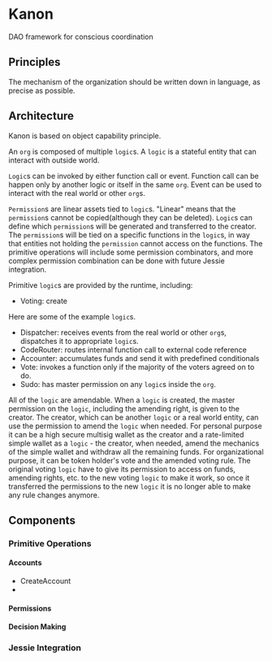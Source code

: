 # Kanon

DAO framework for conscious coordination

## Principles

The mechanism of the organization should be written down in language, as precise as possible.

## Architecture

Kanon is based on object capability principle.

An `org` is composed of multiple `logic`s. A `logic` is a stateful entity that can interact with outside world.

`Logic`s can be invoked by either function call or event. Function call can be happen only by another logic or itself in the same `org`. Event can be used to interact with the real world or other `org`s. 

`Permission`s are linear assets tied to `logic`s. "Linear" means that the `permission`s cannot be copied(although they can be deleted). `Logic`s can define which `permission`s will be generated and transferred to the creator. The `permission`s will be tied on a specific functions in the `logic`s, in way that entities not holding the `permission` cannot access on the functions. The primitive operations will include some permission combinators, and more complex permission combination can be done with future Jessie integration.

Primitive `logic`s are provided by the runtime, including:
- Voting: create 

Here are some of the example `logic`s.

- Dispatcher: receives events from the real world or other `org`s, dispatches it to appropriate `logic`s.
- CodeRouter: routes internal function call to external code reference
- Accounter: accumulates funds and send it with predefined conditionals
- Vote: invokes a function only if the majority of the voters agreed on to do.
- Sudo: has master permission on any `logic`s inside the `org`.

All of the `logic` are amendable. When a `logic` is created, the master permission on the `logic`, including the amending right, is given to the creator. The creator, which can be another `logic` or a real world entity, can use the permission to amend the `logic` when needed. For personal purpose it can be a high secure multisig wallet as the creator and a rate-limited simple wallet as a `logic` - the creator, when needed, amend the mechanics of the simple wallet and withdraw all the remaining funds. For organizational purpose, it can be token holder's vote and the amended voting rule. The original voting `logic` have to give its permission to access on funds, amending rights, etc. to the new voting `logic` to make it work, so once it transferred the permissions to the new `logic` it is no longer able to make any rule changes anymore.

## Components

### Primitive Operations

#### Accounts

- CreateAccount
- 

#### Permissions

#### Decision Making

#### 

### Jessie Integration

